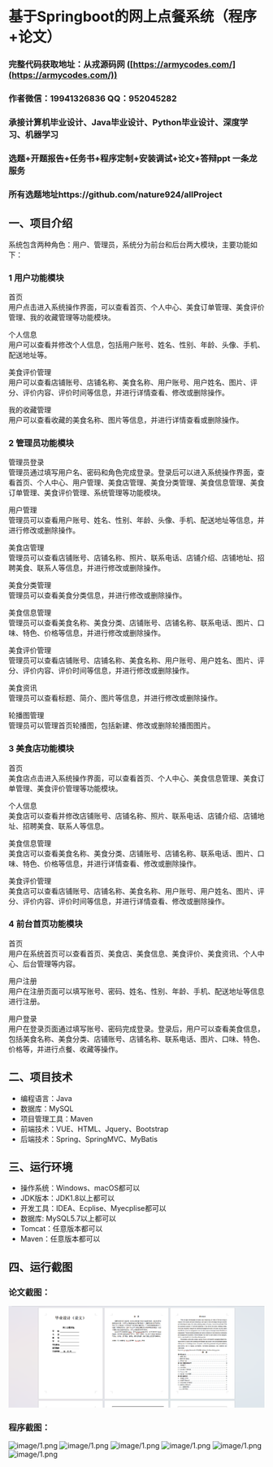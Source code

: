 基于Springboot的网上点餐系统（程序+论文）
=
### 完整代码获取地址：从戎源码网 ([https://armycodes.com/](https://armycodes.com/))
### 作者微信：19941326836  QQ：952045282 
### 承接计算机毕业设计、Java毕业设计、Python毕业设计、深度学习、机器学习
### 选题+开题报告+任务书+程序定制+安装调试+论文+答辩ppt 一条龙服务
### 所有选题地址https://github.com/nature924/allProject

一、项目介绍
---
系统包含两种角色：用户、管理员，系统分为前台和后台两大模块，主要功能如下：

### 1 用户功能模块

首页  
用户点击进入系统操作界面，可以查看首页、个人中心、美食订单管理、美食评价管理、我的收藏管理等功能模块。  

个人信息  
用户可以查看并修改个人信息，包括用户账号、姓名、性别、年龄、头像、手机、配送地址等。  

美食评价管理  
用户可以查看店铺账号、店铺名称、美食名称、用户账号、用户姓名、图片、评分、评价内容、评价时间等信息，并进行详情查看、修改或删除操作。  

我的收藏管理  
用户可以查看收藏的美食名称、图片等信息，并进行详情查看或删除操作。  

### 2 管理员功能模块

管理员登录  
管理员通过填写用户名、密码和角色完成登录。登录后可以进入系统操作界面，查看首页、个人中心、用户管理、美食店管理、美食分类管理、美食信息管理、美食订单管理、美食评价管理、系统管理等功能模块。  

用户管理  
管理员可以查看用户账号、姓名、性别、年龄、头像、手机、配送地址等信息，并进行修改或删除操作。  

美食店管理  
管理员可以查看店铺账号、店铺名称、照片、联系电话、店铺介绍、店铺地址、招聘美食、联系人等信息，并进行修改或删除操作。  

美食分类管理  
管理员可以查看美食分类信息，并进行修改或删除操作。  

美食信息管理  
管理员可以查看美食名称、美食分类、店铺账号、店铺名称、联系电话、图片、口味、特色、价格等信息，并进行修改或删除操作。  

美食评价管理  
管理员可以查看店铺账号、店铺名称、美食名称、用户账号、用户姓名、图片、评分、评价内容、评价时间等信息，并进行修改或删除操作。  

美食资讯  
管理员可以查看标题、简介、图片等信息，并进行修改或删除操作。  

轮播图管理  
管理员可以管理首页轮播图，包括新建、修改或删除轮播图图片。  

### 3 美食店功能模块

首页  
美食店点击进入系统操作界面，可以查看首页、个人中心、美食信息管理、美食订单管理、美食评价管理等功能模块。  

个人信息  
美食店可以查看并修改店铺账号、店铺名称、照片、联系电话、店铺介绍、店铺地址、招聘美食、联系人等信息。  

美食信息管理  
美食店可以查看美食名称、美食分类、店铺账号、店铺名称、联系电话、图片、口味、特色、价格等信息，并进行详情查看、修改或删除操作。  

美食评价管理  
美食店可以查看店铺账号、店铺名称、美食名称、用户账号、用户姓名、图片、评分、评价内容、评价时间等信息，并进行详情查看、修改或删除操作。  

### 4 前台首页功能模块

首页  
用户在系统首页可以查看首页、美食店、美食信息、美食评价、美食资讯、个人中心、后台管理等内容。  

用户注册  
用户在注册页面可以填写账号、密码、姓名、性别、年龄、手机、配送地址等信息进行注册。  

用户登录  
用户在登录页面通过填写账号、密码完成登录。登录后，用户可以查看美食信息，包括美食名称、美食分类、店铺账号、店铺名称、联系电话、图片、口味、特色、价格等，并进行点餐、收藏等操作。






二、项目技术
---
- 编程语言：Java
- 数据库：MySQL
- 项目管理工具：Maven
- 前端技术：VUE、HTML、Jquery、Bootstrap
- 后端技术：Spring、SpringMVC、MyBatis

三、运行环境
---
- 操作系统：Windows、macOS都可以
- JDK版本：JDK1.8以上都可以
- 开发工具：IDEA、Ecplise、Myecplise都可以
- 数据库: MySQL5.7以上都可以
- Tomcat：任意版本都可以
- Maven：任意版本都可以

四、运行截图
---
### 论文截图：
![image/1.png](limage/1.png)

### 程序截图：
![image/1.png](image/1.png)
![image/1.png](image/2.png)
![image/1.png](image/3.png)
![image/1.png](image/4.png)
![image/1.png](image/5.png)
![image/1.png](image/6.png)



